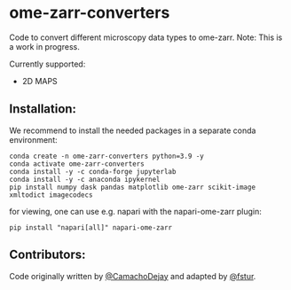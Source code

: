 # ome-zarr-converters
Code to convert different microscopy data types to ome-zarr. Note: This is a work in progress.

Currently supported:
- 2D MAPS

## Installation:

We recommend to install the needed packages in a separate conda environment:
```
conda create -n ome-zarr-converters python=3.9 -y
conda activate ome-zarr-converters
conda install -y -c conda-forge jupyterlab
conda install -y -c anaconda ipykernel
pip install numpy dask pandas matplotlib ome-zarr scikit-image xmltodict imagecodecs
```

for viewing, one can use e.g. napari with the napari-ome-zarr plugin:
```
pip install "napari[all]" napari-ome-zarr
```

## Contributors:

Code originally written by [@CamachoDejay](https://github.com/CamachoDejay) and adapted by [@fstur](https://github.com/fstur).
